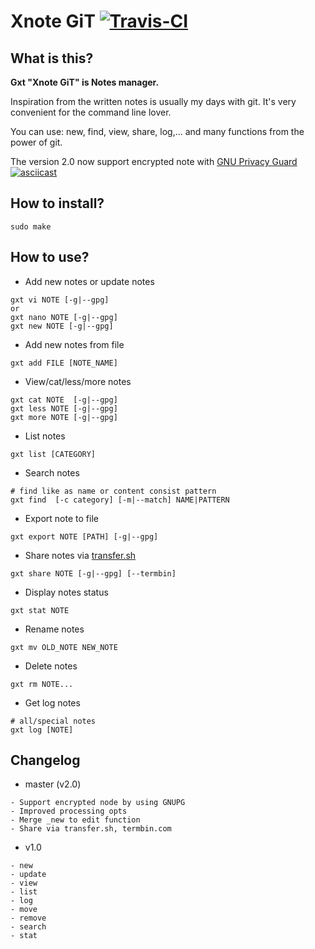 # Xnote GiT  [![Travis-CI](https://travis-ci.org/TxGVNN/gxt.svg?branch=master)](https://travis-ci.org/TxGVNN/gxt)
## What is this?
**Gxt "Xnote GiT" is Notes manager.**

Inspiration from the written notes is usually my days with git. It's very convenient for the command line lover.

You can use: new, find, view, share, log,... and many functions from the power of git.

The version 2.0 now support encrypted note with [GNU Privacy Guard](https://www.gnupg.org)
[![asciicast](https://asciinema.org/a/4hovdgyvsja9104o0dlx0cjsb.png)](https://asciinema.org/a/4hovdgyvsja9104o0dlx0cjsb)

## How to install?
```
sudo make
```
## How to use?

- Add new notes or update notes
```
gxt vi NOTE [-g|--gpg]
or
gxt nano NOTE [-g|--gpg]
gxt new NOTE [-g|--gpg]
```

- Add new notes from file
```
gxt add FILE [NOTE_NAME]
```

- View/cat/less/more notes
```
gxt cat NOTE  [-g|--gpg]
gxt less NOTE [-g|--gpg]
gxt more NOTE [-g|--gpg]
```

- List notes
```
gxt list [CATEGORY]
```

- Search notes
```
# find like as name or content consist pattern
gxt find  [-c category] [-m|--match] NAME|PATTERN
```

- Export note to file 
```
gxt export NOTE [PATH] [-g|--gpg]

```

- Share notes via [transfer.sh](transfer.sh)
```
gxt share NOTE [-g|--gpg] [--termbin]
```
- Display notes status
```
gxt stat NOTE
```
- Rename notes
```
gxt mv OLD_NOTE NEW_NOTE
```

- Delete notes
```
gxt rm NOTE...
```

- Get log notes
```
# all/special notes
gxt log [NOTE]
```

## Changelog
- master (v2.0)
```
- Support encrypted node by using GNUPG
- Improved processing opts
- Merge _new to edit function
- Share via transfer.sh, termbin.com
```
- v1.0
```
- new
- update
- view
- list
- log
- move
- remove
- search
- stat
```

